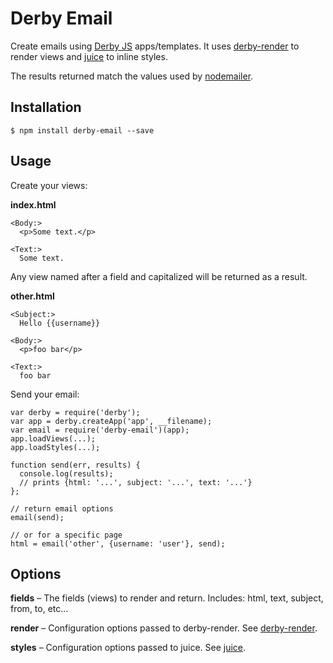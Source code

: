 Derby Email
===========

Create emails using [Derby JS](http://derbyjs.com) apps/templates.
It uses [derby-render](https://github.com/psirenny/derby-render) to render views and [juice](https://github.com/Automattic/juice) to inline styles.  

The results returned match the values used by [nodemailer](https://github.com/andris9/Nodemailer).

Installation
------------

    $ npm install derby-email --save

Usage
-----

Create your views:

**index.html**

    <Body:>
      <p>Some text.</p>

    <Text:>
      Some text.

Any view named after a field and capitalized will be returned as a result.

**other.html**

    <Subject:>
      Hello {{username}}

    <Body:>
      <p>foo bar</p>

    <Text:>
      foo bar

Send your email:

    var derby = require('derby');
    var app = derby.createApp('app', __filename);
    var email = require('derby-email')(app);
    app.loadViews(...);
    app.loadStyles(...);

    function send(err, results) {
      console.log(results);
      // prints {html: '...', subject: '...', text: '...'}
    };

    // return email options
    email(send);

    // or for a specific page
    html = email('other', {username: 'user'}, send);

Options
-------

**fields** – The fields (views) to render and return. Includes: html, text, subject, from, to, etc...

**render** – Configuration options passed to derby-render. See [derby-render](https://github.com/psirenny/derby-render).

**styles** – Configuration options passed to juice. See [juice](https://github.com/Automattic/juice).
